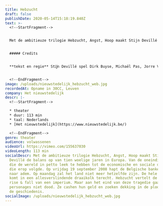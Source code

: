 ```yaml
---
title: Hebzucht
draft: false
publishDate: 2020-05-14T15:18:19.840Z
text: >-
  <!--StartFragment-->


  Met de ambitieuze trilogie Hebzucht, Angst, Hoop maakt Stijn Devillé de balans op van tien woelige jaren in Europa. Van de oneindige groei die de wereld in petto leek te hebben tot de economische en sociale dieperik die erop volgde. Op vrijdag 19 september 2008 hapt de Belgische bankensector naar adem. Op maandag zal het land niet meer hetzelfde zijn. De hele wereld komt in een allesverslindende draaikolk terecht. Hebzucht vertelt de klassieke rise & fall van een imperium. Maar aan het eind van deze tragedie gaan de personages niet dood. Ze cashen hun geld en zoeken dekking in de plooien van de geschiedenis.


  ##### Credits


  **tekst en regie** Stĳn Devillé spel Dirk Buyse, Michaël Pas, Jorre Vandenbussche, Kris Cuppens, Sara Vertongen, Stĳn Devillé en Lena Devillé als het kind **compositie muziek** Gerrit Valckenaers, Rudy Trouvé en Gunter Nagels **live muziek** Gerrit Valckenaers, Youri Van Uffelen en Trĳn Janssens **research en dramaturgie** Els Theunis **captatie** Beeldstorm (Jan Bosteels)


  <!--EndFragment-->
image: /uploads/nieuwstedelijk_hebzucht_web.jpg
recordedAt: Opname in 30CC, Leuven
company: Het nieuwstedelijk
descr: |-
  <!--StartFragment-->

  * theater
  * duur: 113 min
  * taal: Nederlands
  * [Het nieuwstedelijk](https://www.nieuwstedelijk.be/)

  <!--EndFragment-->
genre: theater
audience: volwassenen
videoUrl: https://vimeo.com/155637030
videoLength: 113 min
socialDescr: Met de ambitieuze trilogie Hebzucht, Angst, Hoop maakt Stijn
  Devillé de balans op van tien woelige jaren in Europa. Van de oneindige groei
  die de wereld in petto leek te hebben tot de economische en sociale dieperik
  die erop volgde. Op vrijdag 19 september 2008 hapt de Belgische bankensector
  naar adem. Op maandag zal het land niet meer hetzelfde zijn. De hele wereld
  komt in een allesverslindende draaikolk terecht. Hebzucht vertelt de klassieke
  rise & fall van een imperium. Maar aan het eind van deze tragedie gaan de
  personages niet dood. Ze cashen hun geld en zoeken dekking in de plooien van
  de geschiedenis.
socialImage: /uploads/nieuwstedelijk_hebzucht_web.jpg
---
```

